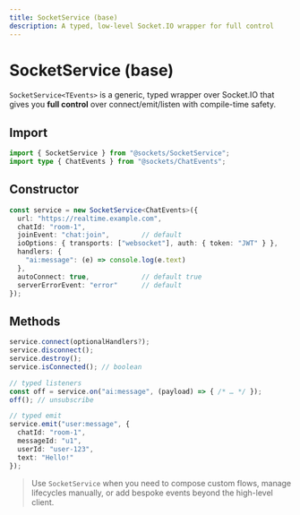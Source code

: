 ```yaml
---
title: SocketService (base)
description: A typed, low-level Socket.IO wrapper for full control
---
```


# SocketService (base)

`SocketService<TEvents>` is a generic, typed wrapper over Socket.IO that gives you **full control** over connect/emit/listen with compile-time safety.

## Import

```ts
import { SocketService } from "@sockets/SocketService";
import type { ChatEvents } from "@sockets/ChatEvents";
```

## Constructor

```ts
const service = new SocketService<ChatEvents>({
  url: "https://realtime.example.com",
  chatId: "room-1",
  joinEvent: "chat:join",        // default
  ioOptions: { transports: ["websocket"], auth: { token: "JWT" } },
  handlers: {
    "ai:message": (e) => console.log(e.text)
  },
  autoConnect: true,             // default true
  serverErrorEvent: "error"      // default
});
```

## Methods

```ts
service.connect(optionalHandlers?);
service.disconnect();
service.destroy();
service.isConnected(); // boolean

// typed listeners
const off = service.on("ai:message", (payload) => { /* … */ });
off(); // unsubscribe

// typed emit
service.emit("user:message", {
  chatId: "room-1",
  messageId: "u1",
  userId: "user-123",
  text: "Hello!"
});
```

> Use `SocketService` when you need to compose custom flows, manage lifecycles manually, or add bespoke events beyond the high-level client.
